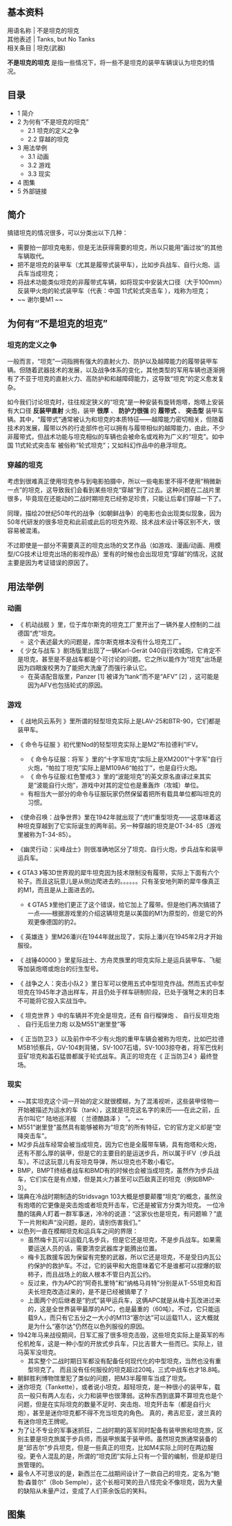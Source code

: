 **基本资料**  
---  
用语名称  |  不是坦克的坦克   
其他表述  |  Tanks, but No Tanks   
相关条目  |  坦克(武器)   
  
**不是坦克的坦克** 是指一些情况下，将一些不是坦克的装甲车辆误认为坦克的情况。

##  目录

  * 1  简介 
  * 2  为何有“不是坦克的坦克” 
    * 2.1  坦克的定义之争 
    * 2.2  穿越的坦克 
  * 3  用法举例 
    * 3.1  动画 
    * 3.2  游戏 
    * 3.3  现实 
  * 4  图集 
  * 5  外部链接 

##  简介

搞错坦克的情况很多，可以分类出以下几种：

  * 需要拍一部坦克电影，但是无法获得需要的坦克，所以只能用“画过妆”的其他车辆取代。 
  * 把不是坦克的装甲车（尤其是履带式装甲车），比如步兵战车、自行火炮、运兵车当成坦克； 
  * 将战术功能类似坦克的非履带式车辆，如将现实中安装大口径（大于100mm）反装甲火炮的轮式装甲车（代表：中国  11式轮式突击车  ），戏称为坦克； 
  * ~~ 谢尔曼M1  ~~

##  为何有“不是坦克的坦克”

###  坦克的定义之争

一般而言，“坦克”一词指拥有强大的直射火力、防护以及越障能力的履带装甲车辆。但随着武器技术的发展，以及战争体系的变化，其他类型的军用车辆也逐渐拥有了不亚于坦克的直射火力、高防护和和越障碍能力，这导致“坦克”的定义愈发复杂。

如今我们讨论坦克时，往往规定狭义的“坦克”是一种安装有旋转炮塔，炮塔上安装有大口径 **反装甲直射** 火炮，装甲 **很厚** 、 **防护力很强** 的
**履带式** 、 **突击型**
装甲车辆。其中，“履带式”通常被认为和坦克的本质特征——越障能力密切相关，但随着技术的发展，履带以外的行走部件也可以拥有与履带相似的越障能力，由此，不少非履带式，但战术功能与坦克相似的车辆也会被命名或戏称为广义的“坦克”。如中国
11式轮式突击车  被俗称“轮式坦克”；又如科幻作品中的悬浮坦克。

###  穿越的坦克

考虑到很难真正使用坦克参与到电影拍摄中，所以一些电影里不得不使用“稍微新一点”的坦克，这导致我们会看到某些坦克“穿越”到了过去。这种问题在二战片里很多，毕竟现在还能动的二战时期坦克已经弥足珍贵，只能让后辈们穿越一下了。

同理，描绘20世纪50年代的战争（如朝鲜战争）的电影也会出现类似现象，因为50年代研发的很多坦克和此前或此后的坦克外观、技术战术设计等区别不大，很容易被混淆。

不过即使是一部分不需要真正的坦克出场的文艺作品（如游戏、漫画/动画、用模型/CG技术让坦克出场的影视作品）里有的时候也会出现坦克“穿越”的情况，这就主要是因为考证错误的原因了。

##  用法举例

###  动画

  * 《  机动战舰  》里，位于库尔斯克的坦克工厂里开出了一辆外星人控制的二战德国“虎”坦克。 
    * 这个表述最大的问题是，库尔斯克根本没有什么坦克工厂。 
  * 《  少女与战车  》剧场版里出现了一辆Karl-Gerät 040自行攻城炮，它肯定不是坦克，甚至是不是战车都是个可讨论的问题。它之所以能作为“坦克”出场是因为四眼废校男为了能把大洗废了而强行承认它。 
    * 在英语配音版里，Panzer  [1]  被译为“tank”而不是“AFV”  [2]  ，这可能是因为AFV也包括轮式的原因。 

###  游戏

  * 《  战地风云系列  》里所谓的轻型坦克实际上是LAV-25和BTR-90，它们都是装甲车。 

  * 《  命令与征服  》初代里Nod的轻型坦克实际上是M2“布拉德利”IFV。 
    * 《  命令与征服：将军  》里的“十字军坦克”实际上是XM2001“十字军”自行火炮，“帕拉丁坦克”实际上是M109A6“帕拉丁”，也是自行火炮。 
    * 《  命令与征服:红色警戒3  》里的“波能坦克”的英文原名直译过来其实是“波能自行火炮”，游戏中对其的定位也是重轰炸（攻城）单位。 
    * 有相当大一部分的命令与征服玩家仍然保留着把所有载具单位都叫坦克的习惯。 

  * 《使命召唤：战争世界》里在1942年就出现了“虎Ⅱ”重型坦克——这意味着这种坦克穿越到了它实际诞生的两年前。另一种穿越的坦克是OT-34-85（游戏里被称为T-34-85）。 

  * 《幽灵行动：尖峰战士》则很准确地区分了坦克、自行火炮，步兵战车和装甲运兵车。 

  * 《  GTA3  》等3D世界观的犀牛坦克因为技术限制没有履带，实际上下面有六个轮子。而且这玩意儿是从侧边爬进去的。。。。。。只有圣安地列斯的犀牛像真正的M1，而且是从上面进去的。 
    * 《  GTA5  》里他们更正了这个错误，给它加上了履带。但是他们再次搞错了一点——根据游戏里的介绍这辆坦克是以美国的M1为原型的，但是它的外观更像德国的豹2。 

  * 《  英雄连  》里M26潘兴在1944年就出现了，实际上潘兴在1945年2月才开始服役。 

  * 《  战锤40000  》里星际战士、方舟灵族里的坦克实际上是运兵装甲车、飞艇等加装炮塔或炮台的衍生型号。 

  * 《  战争之人：突击小队2  》里日军可以使用五式中型坦克作战。然而五式中型坦克在1945年才造出样车，并且仍处于样车研制阶段，已处于强弩之末的日本不可能将它投入实战当中。 

  * 《  坦克世界  》中的车辆并不完全是坦克，还有  自行榴弹炮  、  自行反坦克炮  、  自行无后坐力炮  以及M551“谢里登”等 

  * 《  正当防卫3  》以及前作中不少有火炮的重甲车辆会被称为坦克，比如巴拉德M5B1侦察兵，GV-104刺背猪，SV-1007石墙，SV-1003掠夺者，将军巴伐利亚矿坦克和盖石猛兽都属于轮式战车。真正的坦克在《  正当防卫4  》最终登场。 

###  现实

  * ~~其实坦克这个词一开始的定义就很模糊，为了混淆视听，这些装甲怪物一开始被描述为运水的车（tank），这就是坦克这名字的来历——在此之前，丘吉尔叫它“ 陆地巡洋舰  （  兰德酷路泽  ）  ”。 ~~
  * M551“谢里登”虽然具有能够被称为“坦克”的所有特征，它的官方定义却是“空降突击车”。 
  * M2步兵战车经常会被当成坦克，因为它也是全履带车辆，具有炮塔和火炮，还有不那么厚的装甲，但是它的主要目的是运送步兵，所以属于IFV（步兵战车）。不过这玩意儿有反坦克导弹，所以坦克也不敢小看它。 
  * BMP，BMPT终结者战车和BMD有的时候也会被当成坦克，虽然作为步兵战车，它们实在是有点矮，但是其火力甚至可以匹敌真正的坦克（例如BMP-3）。 
  * 瑞典在冷战时期制造的Stridsvagn 103大概是想要颠覆“坦克”的概念，虽然没有炮塔的它更像是突击炮或者坦克歼击车，它还是被官方分类为坦克。  一位冷酷的瑞典人盯着一群军事迷，冷冷的说道：“这家伙也是坦克，有问题嘛？”底下一片附和声“没问题，是的，请别伤害我们。” 
  * 以色列一直在模糊坦克和运兵车之间的界限： 
    * 虽然梅卡瓦可以运载几名步兵，但是它还是坦克，不是步兵战车。如果需要运送人员的话，需要清空武器库才能腾出位置。 
    * 梅卡瓦救援车因为保留有完整的武器，所以它还是坦克，不是受日内瓦公约保护的救护车。不过，它的装甲和大炮意味着它不是谁都可以捏爆的软柿子，而且战场上的敌人根本不管日内瓦公约。 
    * 反过来，作为APC的“阿奇扎里特”和“纳格马肖特”分别是从T-55坦克和百夫长坦克改造过来的，是不是已经被搞晕了？ 
    * 上面两个的后继者是“豹式”装甲运兵车，这俩APC就是从梅卡瓦改进过来的，这是全世界装甲最厚的APC，也是最重的（60吨）。不过，它只能运载9人，而只有它五分之一大小的M113“塞尔达”可以运载11人，这大概就是为什么“塞尔达”仍然在以色列服役的原因。 
  * 1942年马来战役期间，日军汇报了很多坦克击毁，这些坦克实际上是英军的布伦机枪车，这是一种小型的开放式步兵车，只比吉普大一些而已。实际上，驻马英军没坦克。 
    * 其实整个二战时期日军都没有配备任何现代化的中型坦克，当然也没有重型坦克了。  而且没有任何服役的坦克超过20吨，三式中战车也才18.8吨。 
  * 朝鲜胜利博物馆里犯了类似的问题，把M3半履带车当成了坦克。 
  * 迷你坦克（Tankette），或者说小坦克，超轻坦克，是一种很小的装甲车，载员一般只有两人左右，火力和装甲也很薄弱。这种东西到底算不算坦克也是个问题，但是在实际坦克的数量不足时、突击炮、坦克歼击车（都是自行火炮），甚至是迷你坦克都不得不充当坦克的角色。  真的，弗吉尼亚，波兰真的有迷你坦克王牌呢。 
  * 为了让不专业的军事迷抓狂，二战时期的英军同时配备有装甲旅和坦克旅，区别主要是坦克旅属于步兵师，而装甲旅属于装甲师。虽然坦克旅通常装备的是“邱吉尔”步兵坦克，但是一些真正的坦克，比如M4实际上同时在两边服役。更令人混乱的是，所谓的“坦克团”实际上只有一个营的编制，但是却是归旅管理的。 
  * 最令人不可思议的是，新西兰在二战期间设计了一款自己的坦克，定名为“鲍勃·森普尔”（Bob Semple），这个长相可笑的丑八怪完全不像坦克，因为大量的缺陷从未量产过，变成了人们茶余饭后的笑料。 

##  图集
